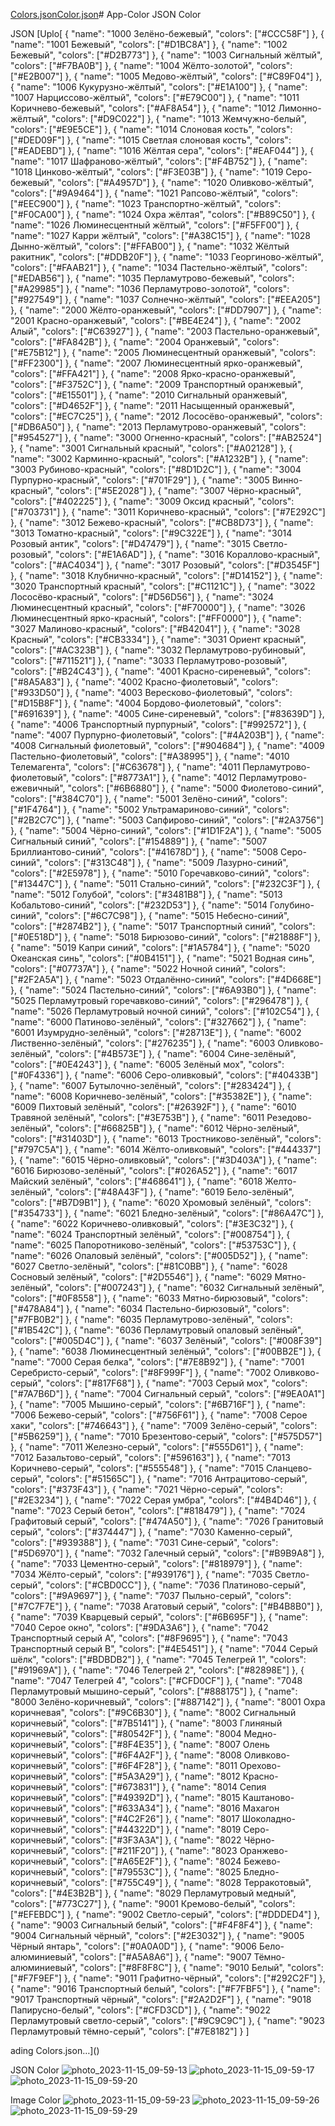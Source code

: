 [Colors.json](https://github.com/OstaninOn/App-Color/files/13361336/Colors.json)[Color.json](https://github.com/OstaninOn/App-Color/files/13361326/Color.json)# App-Color
JSON Color

JSON
[Uplo[
    {
        "name": "1000 Зелёно-бежевый",
        "colors": ["#CCC58F"]
    },
    {
        "name": "1001 Бежевый",
        "colors": ["#D1BC8A"]
    },
    {
        "name": "1002 Бежевый",
        "colors": ["#D2B773"]
    },
    {
        "name": "1003 Сигнальный жёлтый",
        "colors": ["#F7BA0B"]
    },
    {
        "name": "1004 Жёлто-золотой",
        "colors": ["#E2B007"]
    },
    {
        "name": "1005 Медово-жёлтый",
        "colors": ["#C89F04"]
    },
    {
        "name": "1006 Кукурузно-жёлтый",
        "colors": ["#E1A100"]
    },
    {
        "name": "1007 Нарциссово-жёлтый",
        "colors": ["#E79C00"]
    },
    {
        "name": "1011 Коричнево-бежевый",
        "colors": ["#AF8A54"]
    },
    {
        "name": "1012 Лимонно-жёлтый",
        "colors": ["#D9C022"]
    },
    {
        "name": "1013 Жемчужно-белый",
        "colors": ["#E9E5CE"]
    },
    {
        "name": "1014 Слоновая кость",
        "colors": ["#DED09F"]
    },
    {
        "name": "1015 Светлая слоновая кость",
        "colors": ["#EADEBD"]
    },
    {
        "name": "1016 Жёлтая сера",
        "colors": ["#EAF044"]
    },
    {
        "name": "1017 Шафраново-жёлтый",
        "colors": ["#F4B752"]
    },
    {
        "name": "1018 Цинково-жёлтый",
        "colors": ["#F3E03B"]
    },
    {
        "name": "1019 Серо-бежевый",
        "colors": ["#A4957D"]
    },
    {
        "name": "1020 Оливково-жёлтый",
        "colors": ["#9A9464"]
    },
    {
        "name": "1021 Рапсово-жёлтый",
        "colors": ["#EEC900"]
    },
    {
        "name": "1023 Транспортно-жёлтый",
        "colors": ["#F0CA00"]
    },
    {
        "name": "1024 Охра жёлтая",
        "colors": ["#B89C50"]
    },
    {
        "name": "1026 Люминесцентный жёлтый",
        "colors": ["#F5FF00"]
    },
    {
        "name": "1027 Карри жёлтый",
        "colors": ["#A38C15"]
    },
    {
        "name": "1028 Дынно-жёлтый",
        "colors": ["#FFAB00"]
    },
    {
        "name": "1032 Жёлтый ракитник",
        "colors": ["#DDB20F"]
    },
    {
        "name": "1033 Георгиново-жёлтый",
        "colors": ["#FAAB21"]
    },
    {
        "name": "1034 Пастельно-жёлтый",
        "colors": ["#EDAB56"]
    },
    {
        "name": "1035 Перламутрово-бежевый",
        "colors": ["#A29985"]
    },
    {
        "name": "1036 Перламутрово-золотой",
        "colors": ["#927549"]
    },
    {
        "name": "1037 Солнечно-жёлтый",
        "colors": ["#EEA205"]
    },
    {
        "name": "2000 Жёлто-оранжевый",
        "colors": ["#DD7907"]
    },
    {
        "name": "2001 Красно-оранжевый",
        "colors": ["#BE4E24"]
    },
    {
        "name": "2002 Алый",
        "colors": ["#C63927"]
    },
    {
        "name": "2003 Пастельно-оранжевый",
        "colors": ["#FA842B"]
    },
    {
        "name": "2004 Оранжевый",
        "colors": ["#E75B12"]
    },
    {
        "name": "2005 Люминесцентный оранжевый",
        "colors": ["#FF2300"]
    },
    {
        "name": "2007 Люминесцентный ярко-оранжевый",
        "colors": ["#FFA421"]
    },
    {
        "name": "2008 Ярко-красно-оранжевый",
        "colors": ["#F3752C"]
    },
    {
        "name": "2009 Транспортный оранжевый",
        "colors": ["#E15501"]
    },
    {
        "name": "2010 Сигнальный оранжевый",
        "colors": ["#D4652F"]
    },
    {
        "name": "2011 Насыщенный оранжевый",
        "colors": ["#EC7C25"]
    },
    {
        "name": "2012 Лососёво-оранжевый",
        "colors": ["#DB6A50"]
    },
    {
        "name": "2013 Перламутрово-оранжевый",
        "colors": ["#954527"]
    },
    {
        "name": "3000 Огненно-красный",
        "colors": ["#AB2524"]
    },
    {
        "name": "3001 Сигнальный красный",
        "colors": ["#A02128"]
    },
    {
        "name": "3002 Карминно-красный",
        "colors": ["#A1232B"]
    },
    {
        "name": "3003 Рубиново-красный",
        "colors": ["#8D1D2C"]
    },
    {
        "name": "3004 Пурпурно-красный",
        "colors": ["#701F29"]
    },
    {
        "name": "3005 Винно-красный",
        "colors": ["#5E2028"]
    },
    {
        "name": "3007 Чёрно-красный",
        "colors": ["#402225"]
    },
    {
        "name": "3009 Оксид красный",
        "colors": ["#703731"]
    },
    {
        "name": "3011 Коричнево-красный",
        "colors": ["#7E292C"]
    },
    {
        "name": "3012 Бежево-красный",
        "colors": ["#CB8D73"]
    },
    {
        "name": "3013 Томатно-красный",
        "colors": ["#9C322E"]
    },
    {
        "name": "3014 Розовый антик",
        "colors": ["#D47479"]
    },
    {
        "name": "3015 Светло-розовый",
        "colors": ["#E1A6AD"]
    },
    {
        "name": "3016 Кораллово-красный",
        "colors": ["#AC4034"]
    },
    {
        "name": "3017 Розовый",
        "colors": ["#D3545F"]
    },
    {
        "name": "3018 Клубнично-красный",
        "colors": ["#D14152"]
    },
    {
        "name": "3020 Транспортный красный",
        "colors": ["#C1121C"]
    },
    {
        "name": "3022 Лососёво-красный",
        "colors": ["#D56D56"]
    },
    {
        "name": "3024 Люминесцентный красный",
        "colors": ["#F70000"]
    },
    {
        "name": "3026 Люминесцентный ярко-красный",
        "colors": ["#FF0000"]
    },
    {
        "name": "3027 Малиново-красный",
        "colors": ["#B42041"]
    },
    {
        "name": "3028 Красный",
        "colors": ["#CB3334"]
    },
    {
        "name": "3031 Ориент красный",
        "colors": ["#AC323B"]
    },
    {
        "name": "3032 Перламутрово-рубиновый",
        "colors": ["#711521"]
    },
    {
        "name": "3033 Перламутрово-розовый",
        "colors": ["#B24C43"]
    },
    {
        "name": "4001 Красно-сиреневый",
        "colors": ["#8A5A83"]
    },
    {
        "name": "4002 Красно-фиолетовый",
        "colors": ["#933D50"]
    },
    {
        "name": "4003 Вересково-фиолетовый",
        "colors": ["#D15B8F"]
    },
    {
        "name": "4004 Бордово-фиолетовый",
        "colors": ["#691639"]
    },
    {
        "name": "4005 Сине-сиреневый",
        "colors": ["#83639D"]
    },
    {
        "name": "4006 Транспортный пурпурный",
        "colors": ["#992572"]
    },
    {
        "name": "4007 Пурпурно-фиолетовый",
        "colors": ["#4A203B"]
    },
    {
        "name": "4008 Сигнальный фиолетовый",
        "colors": ["#904684"]
    },
    {
        "name": "4009 Пастельно-фиолетовый",
        "colors": ["#A38995"]
    },
    {
        "name": "4010 Телемагента",
        "colors": ["#C63678"]
    },
    {
        "name": "4011 Перламутрово-фиолетовый",
        "colors": ["#8773A1"]
    },
    {
        "name": "4012 Перламутрово-ежевичный",
        "colors": ["#6B6880"]
    },
    {
        "name": "5000 Фиолетово-синий",
        "colors": ["#384C70"]
    },
    {
        "name": "5001 Зелёно-синий",
        "colors": ["#1F4764"]
    },
    {
        "name": "5002 Ультрамариново-синий",
        "colors": ["#2B2C7C"]
    },
    {
        "name": "5003 Сапфирово-синий",
        "colors": ["#2A3756"]
    },
    {
        "name": "5004 Чёрно-синий",
        "colors": ["#1D1F2A"]
    },
    {
        "name": "5005 Сигнальный синий",
        "colors": ["#154889"]
    },
    {
        "name": "5007 Бриллиантово-синий",
        "colors": ["#41678D"]
    },
    {
        "name": "5008 Серо-синий",
        "colors": ["#313C48"]
    },
    {
        "name": "5009 Лазурно-синий",
        "colors": ["#2E5978"]
    },
    {
        "name": "5010 Горечавково-синий",
        "colors": ["#13447C"]
    },
    {
        "name": "5011 Стально-синий",
        "colors": ["#232C3F"]
    },
    {
        "name": "5012 Голубой",
        "colors": ["#3481B8"]
    },
    {
        "name": "5013 Кобальтово-синий",
        "colors": ["#232D53"]
    },
    {
        "name": "5014 Голубино-синий",
        "colors": ["#6C7C98"]
    },
    {
        "name": "5015 Небесно-синий",
        "colors": ["#2874B2"]
    },
    {
        "name": "5017 Транспортный синий",
        "colors": ["#0E518D"]
    },
    {
        "name": "5018 Бирюзово-синий",
        "colors": ["#21888F"]
    },
    {
        "name": "5019 Капри синий",
        "colors": ["#1A5784"]
    },
    {
        "name": "5020 Океанская синь",
        "colors": ["#0B4151"]
    },
    {
        "name": "5021 Водная синь",
        "colors": ["#07737A"]
    },
    {
        "name": "5022 Ночной синий",
        "colors": ["#2F2A5A"]
    },
    {
        "name": "5023 Отдалённо-синий",
        "colors": ["#4D668E"]
    },
    {
        "name": "5024 Пастельно-синий",
        "colors": ["#6A93B0"]
    },
    {
        "name": "5025 Перламутровый горечавково-синий",
        "colors": ["#296478"]
    },
    {
        "name": "5026 Перламутровый ночной синий",
        "colors": ["#102C54"]
    },
    {
        "name": "6000 Патиново-зелёный",
        "colors": ["#327662"]
    },
    {
        "name": "6001 Изумрудно-зелёный",
        "colors": ["#28713E"]
    },
    {
        "name": "6002 Лиственно-зелёный",
        "colors": ["#276235"]
    },
    {
        "name": "6003 Оливково-зелёный",
        "colors": ["#4B573E"]
    },
    {
        "name": "6004 Сине-зелёный",
        "colors": ["#0E4243"]
    },
    {
        "name": "6005 Зелёный мох",
        "colors": ["#0F4336"]
    },
    {
        "name": "6006 Серо-оливковый",
        "colors": ["#40433B"]
    },
    {
        "name": "6007 Бутылочно-зелёный",
        "colors": ["#283424"]
    },
    {
        "name": "6008 Коричнево-зелёный",
        "colors": ["#35382E"]
    },
    {
        "name": "6009 Пихтовый зелёный",
        "colors": ["#26392F"]
    },
    {
        "name": "6010 Травяной зелёный",
        "colors": ["#3E753B"]
    },
    {
        "name": "6011 Резедово-зелёный",
        "colors": ["#66825B"]
    },
    {
        "name": "6012 Чёрно-зелёный",
        "colors": ["#31403D"]
    },
    {
        "name": "6013 Тростниково-зелёный",
        "colors": ["#797C5A"]
    },
    {
        "name": "6014 Жёлто-оливковый",
        "colors": ["#444337"]
    },
    {
        "name": "6015 Чёрно-оливковый",
        "colors": ["#3D403A"]
    },
    {
        "name": "6016 Бирюзово-зелёный",
        "colors": ["#026A52"]
    },
    {
        "name": "6017 Майский зелёный",
        "colors": ["#468641"]
    },
    {
        "name": "6018 Желто-зелёный",
        "colors": ["#48A43F"]
    },
    {
        "name": "6019 Бело-зелёный",
        "colors": ["#B7D9B1"]
    },
    {
        "name": "6020 Хромовый зелёный",
        "colors": ["#354733"]
    },
    {
        "name": "6021 Бледно-зелёный",
        "colors": ["#86A47C"]
    },
    {
        "name": "6022 Коричнево-оливковый",
        "colors": ["#3E3C32"]
    },
    {
        "name": "6024 Транспортный зелёный",
        "colors": ["#008754"]
    },
    {
        "name": "6025 Папоротниково-зелёный",
        "colors": ["#53753C"]
    },
    {
        "name": "6026 Опаловый зелёный",
        "colors": ["#005D52"]
    },
    {
        "name": "6027 Светло-зелёный",
        "colors": ["#81C0BB"]
    },
    {
        "name": "6028 Сосновый зелёный",
        "colors": ["#2D5546"]
    },
    {
        "name": "6029 Мятно-зелёный",
        "colors": ["#007243"]
    },
    {
        "name": "6032 Сигнальный зелёный",
        "colors": ["#0F8558"]
    },
    {
        "name": "6033 Мятно-бирюзовый",
        "colors": ["#478A84"]
    },
    {
        "name": "6034 Пастельно-бирюзовый",
        "colors": ["#7FB0B2"]
    },
    {
        "name": "6035 Перламутрово-зелёный",
        "colors": ["#1B542C"]
    },
    {
        "name": "6036 Перламутровый опаловый зелёный",
        "colors": ["#005D4C"]
    },
    {
        "name": "6037 Зелёный",
        "colors": ["#008F39"]
    },
    {
        "name": "6038 Люминесцентный зелёный",
        "colors": ["#00BB2E"]
    },
    {
        "name": "7000 Серая белка",
        "colors": ["#7E8B92"]
    },
    {
        "name": "7001 Серебристо-серый",
        "colors": ["#8F999F"]
    },
    {
        "name": "7002 Оливково-серый",
        "colors": ["#817F68"]
    },
    {
        "name": "7003 Серый мох",
        "colors": ["#7A7B6D"]
    },
    {
        "name": "7004 Сигнальный серый",
        "colors": ["#9EA0A1"]
    },
    {
        "name": "7005 Мышино-серый",
        "colors": ["#6B716F"]
    },
    {
        "name": "7006 Бежево-серый",
        "colors": ["#756F61"]
    },
    {
        "name": "7008 Серое хаки",
        "colors": ["#746643"]
    },
    {
        "name": "7009 Зелёно-серый",
        "colors": ["#5B6259"]
    },
    {
        "name": "7010 Брезентово-серый",
        "colors": ["#575D57"]
    },
    {
        "name": "7011 Железно-серый",
        "colors": ["#555D61"]
    },
    {
        "name": "7012 Базальтово-серый",
        "colors": ["#596163"]
    },
    {
        "name": "7013 Коричнево-серый",
        "colors": ["#555548"]
    },
    {
        "name": "7015 Сланцево-серый",
        "colors": ["#51565C"]
    },
    {
        "name": "7016 Антрацитово-серый",
        "colors": ["#373F43"]
    },
    {
        "name": "7021 Чёрно-серый",
        "colors": ["#2E3234"]
    },
    {
        "name": "7022 Серая умбра",
        "colors": ["#4B4D46"]
    },
    {
        "name": "7023 Серый бетон",
        "colors": ["#818479"]
    },
    {
        "name": "7024 Графитовый серый",
        "colors": ["#474A50"]
    },
    {
        "name": "7026 Гранитовый серый",
        "colors": ["#374447"]
    },
    {
        "name": "7030 Каменно-серый",
        "colors": ["#939388"]
    },
    {
        "name": "7031 Сине-серый",
        "colors": ["#5D6970"]
    },
    {
        "name": "7032 Галечный серый",
        "colors": ["#B9B9A8"]
    },
    {
        "name": "7033 Цементно-серый",
        "colors": ["#818979"]
    },
    {
        "name": "7034 Жёлто-серый",
        "colors": ["#939176"]
    },
    {
        "name": "7035 Светло-серый",
        "colors": ["#CBD0CC"]
    },
    {
        "name": "7036 Платиново-серый",
        "colors": ["#9A9697"]
    },
    {
        "name": "7037 Пыльно-серый",
        "colors": ["#7C7F7E"]
    },
    {
        "name": "7038 Агатовый серый",
        "colors": ["#B4B8B0"]
    },
    {
        "name": "7039 Кварцевый серый",
        "colors": ["#6B695F"]
    },
    {
        "name": "7040 Серое окно",
        "colors": ["#9DA3A6"]
    },
    {
        "name": "7042 Транспортный серый A",
        "colors": ["#8F9695"]
    },
    {
        "name": "7043 Транспортный серый B",
        "colors": ["#4E5451"]
    },
    {
        "name": "7044 Серый шёлк",
        "colors": ["#BDBDB2"]
    },
    {
        "name": "7045 Телегрей 1",
        "colors": ["#91969A"]
    },
    {
        "name": "7046 Телегрей 2",
        "colors": ["#82898E"]
    },
    {
        "name": "7047 Телегрей 4",
        "colors": ["#CFD0CF"]
    },
    {
        "name": "7048 Перламутровый мышино-серый",
        "colors": ["#888175"]
    },
    {
        "name": "8000 Зелёно-коричневый",
        "colors": ["#887142"]
    },
    {
        "name": "8001 Охра коричневая",
        "colors": ["#9C6B30"]
    },
    {
        "name": "8002 Сигнальный коричневый",
        "colors": ["#7B5141"]
    },
    {
        "name": "8003 Глиняный коричневый",
        "colors": ["#80542F"]
    },
    {
        "name": "8004 Медно-коричневый",
        "colors": ["#8F4E35"]
    },
    {
        "name": "8007 Олень коричневый",
        "colors": ["#6F4A2F"]
    },
    {
        "name": "8008 Оливково-коричневый",
        "colors": ["#6F4F28"]
    },
    {
        "name": "8011 Орехово-коричневый",
        "colors": ["#5A3A29"]
    },
    {
        "name": "8012 Красно-коричневый",
        "colors": ["#673831"]
    },
    {
        "name": "8014 Сепия коричневый",
        "colors": ["#49392D"]
    },
    {
        "name": "8015 Каштаново-коричневый",
        "colors": ["#633A34"]
    },
    {
        "name": "8016 Махагон коричневый",
        "colors": ["#4C2F26"]
    },
    {
        "name": "8017 Шоколадно-коричневый",
        "colors": ["#44322D"]
    },
    {
        "name": "8019 Серо-коричневый",
        "colors": ["#3F3A3A"]
    },
    {
        "name": "8022 Чёрно-коричневый",
        "colors": ["#211F20"]
    },
    {
        "name": "8023 Оранжево-коричневый",
        "colors": ["#A65E2F"]
    },
    {
        "name": "8024 Бежево-коричневый",
        "colors": ["#79553C"]
    },
    {
        "name": "8025 Бледно-коричневый",
        "colors": ["#755C49"]
    },
    {
        "name": "8028 Терракотовый",
        "colors": ["#4E3B2B"]
    },
    {
        "name": "8029 Перламутровый медный",
        "colors": ["#773C27"]
    },
    {
        "name": "9001 Кремово-белый",
        "colors": ["#EFEBDC"]
    },
    {
        "name": "9002 Светло-серый",
        "colors": ["#DDDED4"]
    },
    {
        "name": "9003 Сигнальный белый",
        "colors": ["#F4F8F4"]
    },
    {
        "name": "9004 Сигнальный чёрный",
        "colors": ["#2E3032"]
    },
    {
        "name": "9005 Чёрный янтарь",
        "colors": ["#0A0A0D"]
    },
    {
        "name": "9006 Бело-алюминиевый",
        "colors": ["#A5A8A6"]
    },
    {
        "name": "9007 Тёмно-алюминиевый",
        "colors": ["#8F8F8C"]
    },
    {
        "name": "9010 Белый",
        "colors": ["#F7F9EF"]
    },
    {
        "name": "9011 Графитно-чёрный",
        "colors": ["#292C2F"]
    },
    {
        "name": "9016 Транспортный белый",
        "colors": ["#F7FBF5"]
    },
    {
        "name": "9017 Транспортный чёрный",
        "colors": ["#2A2D2F"]
    },
    {
        "name": "9018 Папирусно-белый",
        "colors": ["#CFD3CD"]
    },
    {
        "name": "9022 Перламутровый светло-серый",
        "colors": ["#9C9C9C"]
    },
    {
        "name": "9023 Перламутровый тёмно-серый",
        "colors": ["#7E8182"]
    }
]
 
ading Colors.json…]()

JSON Color
![photo_2023-11-15_09-59-13](https://github.com/OstaninOn/App-Color/assets/114023414/618eee14-d660-47ff-9e83-a2bb2dc10c09)
![photo_2023-11-15_09-59-17](https://github.com/OstaninOn/App-Color/assets/114023414/e3cae074-da39-4743-b540-94f3a2e2d6df)
![photo_2023-11-15_09-59-20](https://github.com/OstaninOn/App-Color/assets/114023414/ff39aded-7877-4d5a-9f4c-7809bda3a45b)

Image Color
![photo_2023-11-15_09-59-23](https://github.com/OstaninOn/App-Color/assets/114023414/5998533a-61e1-4212-9cd9-4f0fca540528)
![photo_2023-11-15_09-59-26](https://github.com/OstaninOn/App-Color/assets/114023414/353960c8-5cc0-469c-ae44-ec4d641e95f7)
![photo_2023-11-15_09-59-29](https://github.com/OstaninOn/App-Color/assets/114023414/fa05f66e-aa85-46b2-8617-4feed0bb502e)
